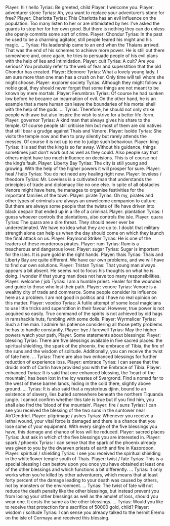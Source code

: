 Player: hi / hello
Tyrias: Be greeted, child Player. I welcome you.
Player: adventurer stone
Tyrias: Ah, you want to replace your adventurer’s stone for free?
Player: Charlotta
Tyrias: This Charlotta has an evil influence on the population. Too many listen to her or are intimidated by her. I’ve asked the guards to stop her for her own good. But there is nothing they can do unless she openly commits some sort of crime.
Player: Chondur
Tyrias: In the past he used to be a charming agitator, still people feared his might and his magic. …
Tyrias: His leadership came to an end when the Thaians arrived. That was the end of his schemes to achieve more power. He is still out there somewhere and, once again, he tries to persuade people of his evil plans with the help of lies and intimidation.
Player: cult
Tyrias: A cult? Are you serious? You probably refer to the web of fear and superstition that the old Chondur has created.
Player: Eleonore
Tyrias: What a lovely young lady. I am sure more than one man has a crush on her. Only time will tell whom she might choose.
Player: explorer society
Tyrias: Although they might follow a noble goal, they should never forget that some things are not meant to be known by mere mortals.
Player: Ferumbras
Tyrias: Of course he had sunken low before he became an incarnation of evil. On the other hand, he is an example that a mere human can leave the boundaries of his mortal shell with the help of the gods. …
Tyrias: Therefore, he should not only strike people with awe but also inspire the wish to strive for a better life-form.
Player: governor
Tyrias: A kind man that always gives his share to the temple. Of course people still criticise him but most of them are old natives that still bear a grudge against Thais and Venore.
Player: Isolde
Tyrias: She visits the temple now and then to pray silently but rarely attends the messes. Of course it is not up to me to judge such behaviour.
Player: king
Tyrias: It is sad that the king is so far away. Without his guidance, things sometimes just don’t work out as well as they could. Also people say that others might have too much influence on decisions. This is of course not the king’s fault.
Player: Liberty Bay
Tyrias: The city is still young and growing. With the help of the higher powers it will prosper for sure.
Player: heal / help
Tyrias: You do not need any healing right now.
Player: loveless / theodore
Tyrias: Mr. Loveless is a cultivated man that understands the principles of trade and diplomacy like no one else. In spite of all obstacles Venore might have here, he manages to organise festivities for the important families of the town.
Player: pirate
Tyrias: Oh my, pirates and other types of criminals are always an unwelcome companion to culture. But there are always some people that the twists of life have driven into black despair that ended up in a life of a criminal.
Player: plantation
Tyrias: I guess whoever controls the plantations, also controls the isle.
Player: quara
Tyrias: The quara are a dire threat. They should never ever be underestimated. We have no idea what they are up to. I doubt that military strength alone can help us when the day should come on which they launch the final attack on us.
Player: Raymond Striker
Tyrias: He is one of the leaders of these murderous pirates.
Player: rum
Tyrias: Rum is a treacherous and dangerous lover.
Player: sugar
Tyrias: Sugar is important for the isles. It is pure gold in the right hands.
Player: thais
Tyrias: Thais and Liberty Bay are quite different. We have our own problems, and we will have to find our own solutions.
Player: Tristan
Tyrias: That young man always appears a bit absent. He seems not to focus his thoughts on what he is doing. I wonder if that young man does not have too many responsibilities.
Player: welcome / job
Tyrias: I am a humble priest. Healer for the wounded and guide to those who lost their path.
Player: venore
Tyrias: Venore is a wealthy city of trade and commerce. Some people consider its influence here as a problem. I am not good in politics and I have no real opinion on this matter.
Player: voodoo
Tyrias: A futile attempt of some local magicians to use little tricks and superstition in their favour. However, true power is not acquired so easily. True command of the spirits is not achieved by old hags in ramshackle huts, fumbling with some dolls.
Player: Wyrmslicer
Tyrias: Such a fine man. I admire his patience considering all those petty problems he has to handle constantly.
Player: bye / farewell
Tyrias: May the higher powers watch your path, Player.
Some statements about blessings:
Player: blessing
Tyrias: There are five blessings available in five sacred places: the spiritual shielding, the spark of the phoenix, the embrace of Tibia, the fire of the suns and the wisdom of solitude. Additionally, you can receive the twist of fate here. …
Tyrias: There are also two enhanced blessings for further reduction of experience loss.
Player: embrace
Tyrias: I can sense that the druids north of Carlin have provided you with the Embrace of Tibia.
Player: enhanced
Tyrias: It is said that one enhanced blessing, the ‘heart of the mountain’, has been lost in the icy wastes of Svargrond. Find a nomad far to the west of these barren lands, hiding in the cold there, slightly above ground. …
Tyrias: It is also said that a mysterious djinn, bound to an existence of slavery, lies buried somewhere beneath the northern Tiquanda jungle. I cannot confirm whether this tale is true but if you find him, you shall also find the ‘blood of the mountain’.
Player: fire / suns
Tyrias: I can see you received the blessing of the two suns in the suntower near Ab’Dendriel.
Player: pilgrimage / ashes
Tyrias: Whenever you receive a lethal wound, your vital force is damaged and there is a chance that you lose some of your equipment. With every single of the five blessings you have, this damage and chance of loss will be reduced.
Player: sacred places
Tyrias: Just ask in which of the five blessings you are interested in.
Player: spark / phoenix
Tyrias: I can sense that the spark of the phoenix already was given to you by the dwarven priests of earth and fire in Kazordoon.
Player: spiritual / shielding
Tyrias: I see you received the spiritual shielding in the whiteflower temple south of Thais.
Player: twist / fate
Tyrias: This is a special blessing I can bestow upon you once you have obtained at least one of the other blessings and which functions a bit differently. …
Tyrias: It only works when you’re killed by other adventurers, which means that at least forty percent of the damage leading to your death was caused by others, not by monsters or the environment. …
Tyrias: The twist of fate will not reduce the death penalty like the other blessings, but instead prevent you from losing your other blessings as well as the amulet of loss, should you wear one. It costs the same as the other blessings. …
Tyrias: Would you like to receive that protection for a sacrifice of 50000 gold, child?
Player: wisdom / solitude
Tyrias: I can sense you already talked to the hermit Eremo on the isle of Cormaya and received this blessing.